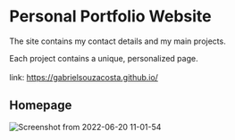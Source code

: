 <h1>Personal Portfolio Website</h2>

The site contains my contact details and my main projects.

Each project contains a unique, personalized page.<br><br>
link: https://gabrielsouzacosta.github.io/

<h2>Homepage</h2>

![Screenshot from 2022-06-20 11-01-54](https://user-images.githubusercontent.com/79537042/174618768-1f7849ff-76d6-47ff-8be3-f8e0f7d52c97.png)

